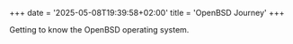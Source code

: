 +++
date = '2025-05-08T19:39:58+02:00'
title = 'OpenBSD Journey'
+++

Getting to know the OpenBSD operating system.
